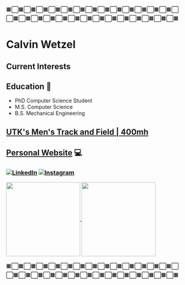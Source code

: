 🟧⬜️🟧⬜️🟧⬜️🟧⬜️🟧⬜️🟧⬜️🟧⬜️🟧⬜️🟧⬜️🟧⬜️🟧⬜️🟧⬜️🟧⬜️🟧⬜️ <br>
⬜️🟧⬜️🟧⬜️🟧⬜️🟧⬜️🟧⬜️🟧⬜️🟧⬜️🟧⬜️🟧⬜️🟧⬜️🟧⬜️🟧⬜️🟧⬜️🟧 <br>
# Calvin Wetzel

## Current Interests

## Education 📜
- PhD Computer Science Student
- M.S. Computer Science
- B.S. Mechanical Engineering
## [UTK's Men's Track and Field | 400mh](https://www.instagram.com/vol_track/) 

## [Personal Website](https://czhurdlespeed.github.io/WebDevJourney/index.html) 💻

### [![LinkedIn](https://img.shields.io/badge/linkedin-%230077B5.svg?style=for-the-badge&logo=linkedin&logoColor=white)](https://www.linkedin.com/in/calvinwetzel/)  [![Instagram](https://img.shields.io/badge/Instagram-%23E4405F.svg?style=for-the-badge&logo=Instagram&logoColor=white)](https://www.instagram.com/calvin_wetzel/)

<a href="https://github.com/anuraghazra/github-readme-stats">
  <img height=200 align="center" src="https://github-readme-stats.vercel.app/api?username=czhurdlespeed&theme=transparent&hide_rank=true&include_all_commits=true"/>
</a>
<a href="https://github.com/anuraghazra/convoychat">
  <img height=200 align="center" src="https://github-readme-stats.vercel.app/api/top-langs?username=czhurdlespeed&layout=donut&hide=jupyter%20notebook&langs_count=8&card_width=320" />
</a>
<br>
<br>
🟧⬜️🟧⬜️🟧⬜️🟧⬜️🟧⬜️🟧⬜️🟧⬜️🟧⬜️🟧⬜️🟧⬜️🟧⬜️🟧⬜️🟧⬜️🟧⬜️ <br>
⬜️🟧⬜️🟧⬜️🟧⬜️🟧⬜️🟧⬜️🟧⬜️🟧⬜️🟧⬜️🟧⬜️🟧⬜️🟧⬜️🟧⬜️🟧⬜️🟧



